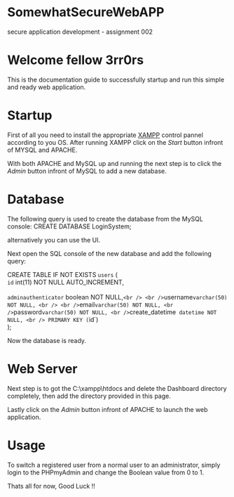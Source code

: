 # SomewhatSecureWebAPP
secure application development - assignment 002

# Welcome fellow 3rr0rs
This is the documentation guide to successfully startup and run this simple and ready web application.


# Startup
First of all you need to install the appropriate [XAMPP](https://www.apachefriends.org/download.html) control pannel according to you OS.
After running XAMPP click on the *Start* button infront of MYSQL and APACHE.

With both APACHE and MySQL up and running the next step is to click the *Admin* button infront of MySQL to add a new database.
                                        


# Database

The following query is used to create the database from the MySQL console:
CREATE DATABASE LoginSystem;

alternatively you can use the UI.

Next open the SQL console of the new database and add the following query:

CREATE TABLE IF NOT EXISTS `users` ( <br />
 `id` int(11) NOT NULL AUTO_INCREMENT, <br /> <br />
 `adminauthenticator` boolean NOT NULL,` <br /> <br />
 `username` varchar(50) NOT NULL, <br /> <br />
 `email` varchar(50) NOT NULL, <br />
 `password` varchar(50) NOT NULL, <br />
 `create_datetime` datetime NOT NULL, <br />
 PRIMARY KEY (`id`) <br />
);

Now the database is ready.



# Web Server

Next step is to got the C:\xampp\htdocs and delete the Dashboard directory completely, then add the directory provided in this page.

Lastly click on the *Admin* button infront of APACHE to launch the web application.


# Usage

To switch a registered user from a normal user to an administrator, simply login to the PHPmyAdmin and change the Boolean value from 0 to 1.


Thats all for now, Good Luck !!
